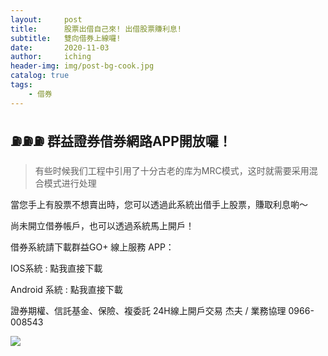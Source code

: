 ```yaml
---
layout:     post
title:      股票出借自己來! 出借股票賺利息!
subtitle:   雙向借券上線囉!
date:       2020-11-03
author:     iching
header-img: img/post-bg-cook.jpg
catalog: true
tags:
    - 借券
---
```




## ⛽⛽⛽ 群益證券借券網路APP開放囉！

> 有些时候我们工程中引用了十分古老的库为MRC模式，这时就需要采用混合模式进行处理

當您手上有股票不想賣出時，您可以透過此系統出借手上股票，賺取利息喲～


尚未開立借券帳戶，也可以透過系統馬上開戶！

借券系統請下載群益GO+ 線上服務 APP：

IOS系統 : 點我直接下載

Android 系統 : 點我直接下載

證券期權、信託基金、保險、複委託
24H線上開戶交易
杰夫 / 業務協理 0966-008543

![](https://ws3.sinaimg.cn/large/006tKfTcgy1fl3kvg0yp1j30pl0ahgov.jpg)
 

